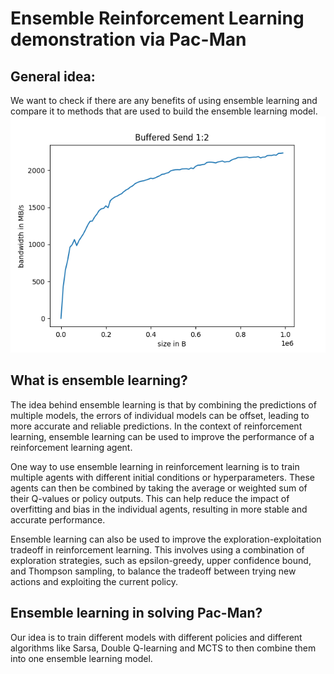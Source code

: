 # Ensemble Reinforcement Learning demonstration via Pac-Man

## General idea:
We want to check if there are any benefits of using ensemble learning and compare it to methods that are used to build
the ensemble learning model. <br />
![alt_text](https://github.com/bszlacht/mpr/blob/main/plots/bs12.png)<br />

## What is ensemble learning?

The idea behind ensemble learning is that by combining the predictions of multiple models, 
the errors of individual models can be offset, leading to more accurate and reliable predictions.
In the context of reinforcement learning, ensemble learning can be used to improve the performance of a reinforcement 
learning agent.

One way to use ensemble learning in reinforcement learning is to train multiple agents with different initial 
conditions or hyperparameters. These agents can then be combined by taking the average or weighted sum of their 
Q-values or policy outputs. This can help reduce the impact of overfitting and bias in the individual agents, 
resulting in more stable and accurate performance.

Ensemble learning can also be used to improve the exploration-exploitation tradeoff in reinforcement learning. 
This involves using a combination of exploration strategies, such as epsilon-greedy, upper confidence bound, 
and Thompson sampling, to balance the tradeoff between trying new actions and exploiting the current policy.

## Ensemble learning in solving Pac-Man? 

Our idea is to train different models with different policies and different algorithms like Sarsa, Double Q-learning
and MCTS to then combine them into one ensemble learning model.
